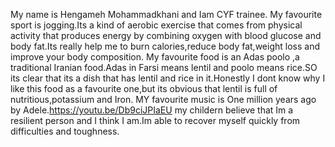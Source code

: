 My name is Hengameh Mohammadkhani and Iam CYF trainee.
My favourite sport is jogging.Its a kind of aerobic exercise that comes from physical activity that produces energy by combining oxygen with blood glucose and body fat.Its really help me to burn calories,reduce body fat,weight loss and improve your body composition.
My favourite food is an Adas poolo ,a traditional Iranian food.Adas in Farsi means lentil and poolo means rice.SO its clear that its a dish that has lentil and rice in it.Honestly I dont know why I like this food as a favourite one,but its obvious that lentil is full of nutritious,potassium and Iron.
MY favourite music is One million years ago by Adele.https://youtu.be/Db9ciJPIaEU
my childern believe that Im a resilient person and I think I am.Im able to recover myself quickly from difficulties and toughness.

